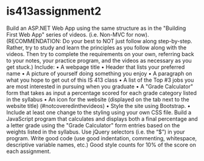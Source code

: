# is413assignment2

Build an ASP.NET Web App using the same structure as in the "Building First Web App" series of videos. (i.e. Non-MVC for now).
(RECOMMENDATION: Do your best to NOT just follow along step-by-step. Rather, try to study and learn the principles as you follow along with the videos. Then try to complete the requirements on your own, referring back to your notes, your practice program, and the videos as necessary as you get stuck.)
Include:
• A webpage title
• Header that lists your preferred name
• A picture of yourself doing something you enjoy
• A paragraph on what you hope to get out of this IS 413 class
• A list of the Top #3 jobs you are most interested in pursuing when you graduate
• A "Grade Calculator" form that takes as input a percentage scored for each grade
category listed in the syllabus
• An icon for the website (displayed on the tab next to the website title)
(#notcoveredinthevideos)
• Style the site using Bootstrap.
• Include at least one change to the styling using your own CSS file.
Build a JavaScript program that calculates and displays both a final percentage and a letter grade using the "Grade Calculator" form entries based on the weights listed in the syllabus. Use jQuery selectors (i.e. the “$”) in your program.
Write good code (use good indentation, commenting, whitespace, descriptive variable names, etc.) Good style counts for 10% of the score on each assignment.
